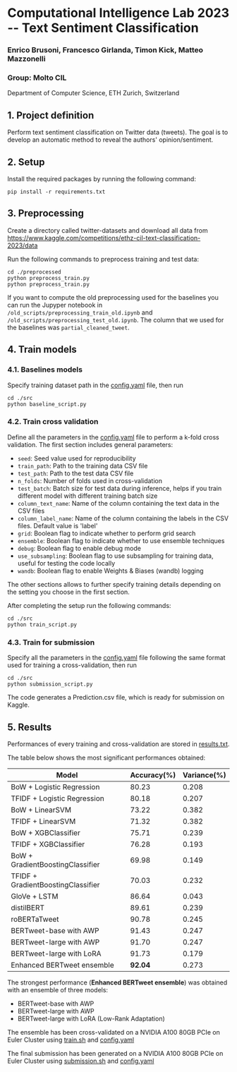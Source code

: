 # Computational Intelligence Lab 2023 -- Text Sentiment Classification

### Enrico Brusoni, Francesco Girlanda, Timon Kick, Matteo Mazzonelli
### Group: Molto CIL
Department of Computer Science, ETH Zurich, Switzerland

## 1. Project definition

Perform text sentiment classification on Twitter data (tweets). The goal is to develop an automatic method to reveal the authors' opinion/sentiment.

## 2. Setup

Install the required packages by running the following command:
```
pip install -r requirements.txt
```

## 3. Preprocessing

Create a directory called twitter-datasets and download all data from https://www.kaggle.com/competitions/ethz-cil-text-classification-2023/data 

Run the following commands to preprocess training and test data:
```
cd ./preprocessed
python preprocess_train.py
python preprocess_train.py
```

If you want to compute the old preprocessing used for the baselines you can run the Jupyper notebook in ```/old_scripts/preprocessing_train_old.ipynb``` and ```/old_scripts/preprocessing_test_old.ipynb```.
The column that we used for the baselines was ```partial_cleaned_tweet```.

## 4. Train models

### 4.1. Baselines models

Specify training dataset path in the [config.yaml](src/config.yaml) file, then run

```
cd ./src
python baseline_script.py
```

### 4.2. Train cross validation

Define all the parameters in the [config.yaml](src/config.yaml) file to perform a k-fold cross validation.
The first section includes general parameters:

* `seed`: Seed value used for reproducibility
* `train_path`: Path to the training data CSV file
* `test_path`: Path to the test data CSV file
* `n_folds`: Number of folds used in cross-validation
* `test_batch`: Batch size for test data during inference, helps if you train different model with different training batch size
* `column_text_name`: Name of the column containing the text data in the CSV files
* `column_label_name`: Name of the column containing the labels in the CSV files. Default value is 'label'
* `grid`: Boolean flag to indicate whether to perform grid search
* `ensemble`: Boolean flag to indicate whether to use ensemble techniques
* `debug`: Boolean flag to enable debug mode
* `use_subsampling`: Boolean flag to use subsampling for training data, useful for testing the code locally
* `wandb`: Boolean flag to enable Weights & Biases (wandb) logging

The other sections allows to further specify training details depending on the setting you choose in the first section.

After completing the setup run the following commands:

```
cd ./src
python train_script.py
```


### 4.3. Train for submission

Specify all the parameters in the [config.yaml](src/config.yaml) file following the same format used for training a cross-validation, then run 
```
cd ./src
python submission_script.py
```
The code generates a Prediction.csv file, which is ready for submission on Kaggle.

## 5. Results
Performances of every training and cross-validation are stored in [results.txt](results.txt).

The table below shows the most significant performances obtained:

| Model                              | Accuracy(\%) | Variance(\%) |
|------------------------------------|--------------|--------------|
| BoW + Logistic Regression          | 80.23        | 0.208        |
| TFIDF + Logistic Regression        | 80.18        | 0.207        |
| BoW + LinearSVM                    | 73.22        | 0.382        |
| TFIDF + LinearSVM                  | 71.32        | 0.382        |
| BoW + XGBClassifier                | 75.71        | 0.239        |
| TFIDF + XGBClassifier              | 76.28        | 0.193        |
| BoW + GradientBoostingClassifier   | 69.98        | 0.149        |
| TFIDF + GradientBoostingClassifier | 70.03        | 0.232        |
| GloVe + LSTM                       | 86.64        | 0.043        |
| distilBERT                         | 89.61        | 0.239        |
| roBERTaTweet                       | 90.78        | 0.245        |
| BERTweet-base with AWP             | 91.43        | 0.247        |
| BERTweet-large with AWP            | 91.70        | 0.247        |
| BERTweet-large with LoRA           | 91.73        | 0.179        |
| Enhanced BERTweet ensemble         | **92.04**    | 0.273        |

The strongest performance (**Enhanced BERTweet ensemble**) was obtained with an ensemble of three models:
* BERTweet-base with AWP
* BERTweet-large with AWP
* BERTweet-large with LoRA (Low-Rank Adaptation)

The ensemble has been cross-validated on a NVIDIA A100 80GB PCIe on Euler Cluster using [train.sh](src/train.sh) and [config.yaml](src/config.yaml)

The final submission has been generated on a NVIDIA A100 80GB PCIe on Euler Cluster using [submission.sh](src/submission.sh) and [config.yaml](src/config.yaml)
